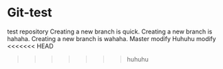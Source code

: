 # Git-test
test repository
Creating a new branch is quick.
Creating a new branch is hahaha.
Creating a new branch is wahaha.
Master modify
Huhuhu modify
<<<<<<< HEAD
>>>>>>> huhuhu
